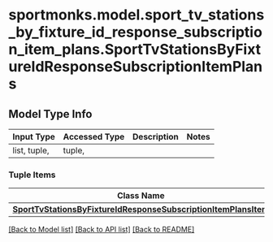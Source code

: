 # sportmonks.model.sport_tv_stations_by_fixture_id_response_subscription_item_plans.SportTvStationsByFixtureIdResponseSubscriptionItemPlans

## Model Type Info
Input Type | Accessed Type | Description | Notes
------------ | ------------- | ------------- | -------------
list, tuple,  | tuple,  |  | 

### Tuple Items
Class Name | Input Type | Accessed Type | Description | Notes
------------- | ------------- | ------------- | ------------- | -------------
[**SportTvStationsByFixtureIdResponseSubscriptionItemPlansItem**](SportTvStationsByFixtureIdResponseSubscriptionItemPlansItem.md) | [**SportTvStationsByFixtureIdResponseSubscriptionItemPlansItem**](SportTvStationsByFixtureIdResponseSubscriptionItemPlansItem.md) | [**SportTvStationsByFixtureIdResponseSubscriptionItemPlansItem**](SportTvStationsByFixtureIdResponseSubscriptionItemPlansItem.md) |  | 

[[Back to Model list]](../../README.md#documentation-for-models) [[Back to API list]](../../README.md#documentation-for-api-endpoints) [[Back to README]](../../README.md)

